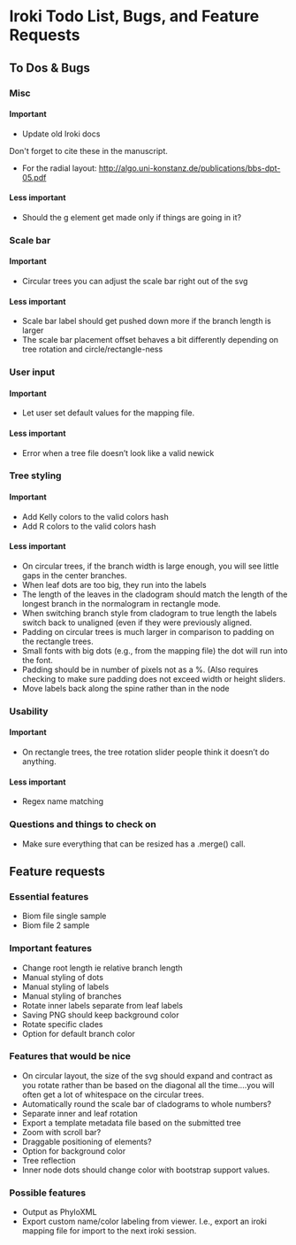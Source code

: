 # Iroki Todo List, Bugs, and Feature Requests

## To Dos & Bugs

### Misc

#### Important

- Update old Iroki docs

Don't forget to cite these in the manuscript.

- For the radial layout: http://algo.uni-konstanz.de/publications/bbs-dpt-05.pdf

#### Less important

- Should the g element get made only if things are going in it?

### Scale bar

#### Important 

- Circular trees you can adjust the scale bar right out of the svg

#### Less important

- Scale bar label should get pushed down more if the branch length is larger
- The scale bar placement offset behaves a bit differently depending on tree rotation and circle/rectangle-ness

### User input

#### Important

- Let user set default values for the mapping file.

#### Less important

- Error when a tree file doesn’t look like a valid newick

### Tree styling

#### Important

- Add Kelly colors to the valid colors hash
- Add R colors to the valid colors hash

#### Less important

- On circular trees, if the branch width is large enough, you will see little gaps in the center branches.
- When leaf dots are too big, they run into the labels
- The length of the leaves in the cladogram should match the length of the longest branch in the normalogram in rectangle mode.
- When switching branch style from cladogram to true length the labels switch back to unaligned (even if they were previously aligned.
- Padding on circular trees is much larger in comparison to padding on the rectangle trees.
- Small fonts with big dots (e.g., from the mapping file) the dot will run into the font.
- Padding should be in number of pixels not as a %. (Also requires checking to make sure padding does not exceed width or height sliders.
- Move labels back along the spine rather than in the node

### Usability 

#### Important

- On rectangle trees, the tree rotation slider people think it doesn’t do anything.

#### Less important

- Regex name matching

### Questions and things to check on 
- Make sure everything that can be resized has a .merge() call.

## Feature requests

### Essential features

- Biom file single sample
- Biom file 2 sample

### Important features

- Change root length ie relative branch length 
- Manual styling of dots
- Manual styling of labels
- Manual styling of branches
- Rotate inner labels separate from leaf labels
- Saving PNG should keep background color
- Rotate specific clades 
- Option for default branch color

### Features that would be nice

- On circular layout, the size of the svg should expand and contract as you rotate rather than be based on the diagonal all the time….you will often get a lot of whitespace on the circular trees.
- Automatically round the scale bar of cladograms to whole numbers?
- Separate inner and leaf rotation
- Export a template metadata file based on the submitted tree
- Zoom with scroll bar?
- Draggable positioning of elements?
- Option for background color
- Tree reflection
- Inner node dots should change color with bootstrap support values.

### Possible features

- Output as PhyloXML
- Export custom name/color labeling from viewer.  I.e., export an iroki mapping file for import to the next iroki session.



